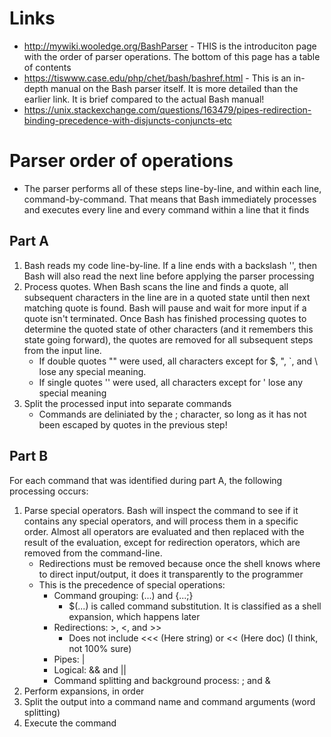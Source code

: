 # Links
- http://mywiki.wooledge.org/BashParser - THIS is the introduciton page with the order of parser operations. The bottom of this page has a table of
  contents
- https://tiswww.case.edu/php/chet/bash/bashref.html - This is an in-depth manual on the Bash parser itself. It is more detailed than
  the earlier link. It is brief compared to the actual Bash manual!
- https://unix.stackexchange.com/questions/163479/pipes-redirection-binding-precedence-with-disjuncts-conjuncts-etc
# Parser order of operations
- The parser performs all of these steps line-by-line, and within each line, command-by-command. That means that Bash immediately processes and
  executes every line and every command within a line that it finds
## Part A
1) Bash reads my code line-by-line. If a line ends with a backslash '\', then Bash will also read the next line before applying the parser
  processing
2) Process quotes. When Bash scans the line and finds a quote, all subsequent characters in the line are in a quoted state until then next
  matching quote is found. Bash will pause and wait for more input if a quote isn't terminated. Once Bash has finished processing quotes to
  determine the quoted state of other characters (and it remembers this state going forward), the quotes are removed for all subsequent steps from
  the input line.
    - If double quotes "" were used, all characters except for $, ", `, and \ lose any special meaning. 
    - If single quotes '' were used, all characters except for ' lose any special meaning
3) Split the processed input into separate commands
    - Commands are deliniated by the ; character, so long as it has not been escaped by quotes in the previous step!
## Part B
For each command that was identified during part A, the following processing occurs:
1) Parse special operators. Bash will inspect the command to see if it contains any special operators, and will process them in a specific order.
  Almost all operators are evaluated and then replaced with the result of the evaluation, except for redirection operators, which are removed from
  the command-line.
    - Redirections must be removed because once the shell knows where to direct input/output, it does it transparently to the programmer
    - This is the precedence of special operations:
        - Command grouping: (...) and {...;}
          - $(...) is called command substitution. It is classified as a shell expansion, which happens later
        - Redirections: >, <, and >> 
            - Does not include <<< (Here string) or << (Here doc) (I think, not 100% sure)
        - Pipes: |
        - Logical: && and ||
        - Command splitting and background process: ; and &
2) Perform expansions, in order
3) Split the output into a command name and command arguments (word splitting)
4) Execute the command